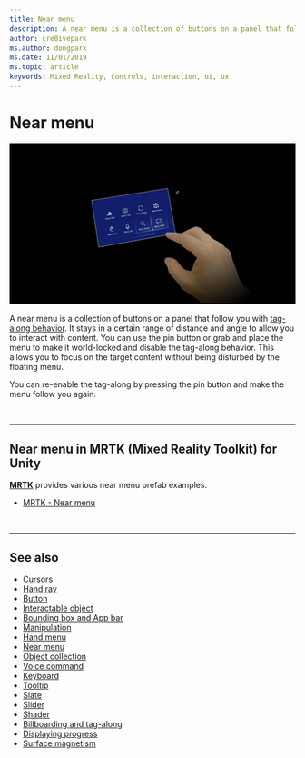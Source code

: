 ```yaml
---
title: Near menu
description: A near menu is a collection of buttons on a panel that follow you with tag-along behavior.
author: cre8ivepark
ms.author: dongpark
ms.date: 11/01/2019
ms.topic: article
keywords: Mixed Reality, Controls, interaction, ui, ux
---
```


# Near menu

![Near menu](images/UX/UX_Hero_NearMenu.jpg)

A near menu is a collection of buttons on a panel that follow you with [tag-along behavior](billboarding-and-tag-along.md#what-is-a-tag-along). It stays in a certain range of distance and angle to allow you to interact with content. You can use the pin button or grab and place the menu to make it world-locked and disable the tag-along behavior. This allows you to focus on the target content without being disturbed by the floating menu.

You can re-enable the tag-along by pressing the pin button and make the menu follow you again.

<br>

---

## Near menu in MRTK (Mixed Reality Toolkit) for Unity
**[MRTK](https://github.com/Microsoft/MixedRealityToolkit-Unity)** provides various near menu prefab examples.

* [MRTK - Near menu](https://microsoft.github.io/MixedRealityToolkit-Unity/Documentation/README_NearMenu.html)


<br>

---


## See also

* [Cursors](cursors.md)
* [Hand ray](point-and-commit.md)
* [Button](button.md)
* [Interactable object](interactable-object.md)
* [Bounding box and App bar](app-bar-and-bounding-box.md)
* [Manipulation](direct-manipulation.md)
* [Hand menu](hand-menu.md)
* [Near menu](near-menu.md)
* [Object collection](object-collection.md)
* [Voice command](voice-input.md)
* [Keyboard](keyboard.md)
* [Tooltip](tooltip.md)
* [Slate](slate.md)
* [Slider](slider.md)
* [Shader](shader.md)
* [Billboarding and tag-along](billboarding-and-tag-along.md)
* [Displaying progress](progress.md)
* [Surface magnetism](surface-magnetism.md)
